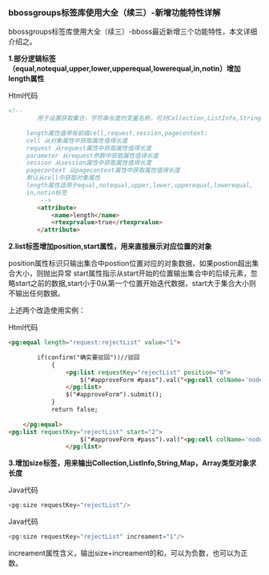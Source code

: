 ### bbossgroups标签库使用大全（续三）-新增功能特性详解

bbossgroups标签库使用大全（续三）-bboss最近新增三个功能特性，本文详细介绍之。

**1.部分逻辑标签（equal,notequal,upper,lower,upperequal,lowerequal,in,notin）增加length属性**

Html代码

```html
<!--   
        用于设置获取集合，字符串长度的变量名称，可对Collection,ListInfo,String,Map，Array类型对象求长度操作  
        
     length属性值带有前缀cell,request,session,pagecontext:  
     cell 从对象属性中获取属性值得长度  
     request 从request属性中获取属性值得长度  
     parameter 从request参数中获取属性值得长度  
     session 从session属性中获取属性值得长度  
     pagecontext 从pagecontext属性中获取属性值得长度  
     默认从cell中获取对象属性  
     length属性适用于equal,notequal,upper,lower,upperequal,lowerequal,  
     in,notin标签  
         -->  
        <attribute>  
            <name>length</name>  
            <rtexprvalue>true</rtexprvalue>  
        </attribute>  
```

**2.list标签增加position,start属性，用来直接展示对应位置的对象**

position属性标识只输出集合中postion位置对应的对象数据，如果postion超出集合大小，则抛出异常
start属性指示从start开始的位置输出集合中的后续元素，忽略start之前的数据,start小于0从第一个位置开始迭代数据，start大于集合大小则不输出任何数据。

上述两个改造使用实例：

Html代码 

```html
<pg:equal length="request:rejectList" value="1">  
          
        if(confirm("确实要驳回"))//驳回  
            {  
                <pg:list requestKey="rejectList" position="0">  
                    $("#approveForm #pass").val("<pg:cell colName='nodeCode'/>");  
                </pg:list>                                      
                $("#approveForm").submit();  
            }  
            return false;  
              
    </pg:equal>  
<pg:list requestKey="rejectList" start="2">  
                    $("#approveForm #pass").val("<pg:cell colName='nodeCode'/>");  
                </pg:list>  
```

**3.增加size标签，用来输出Collection,ListInfo,String,Map，Array类型对象求长度**

Java代码

```java
<pg:size requestKey="rejectList"/>  
```

Java代码 

```java
<pg:size requestKey="rejectList" increament="1"/>  
```

increament属性含义，输出size+increament的和，可以为负数，也可以为正数。